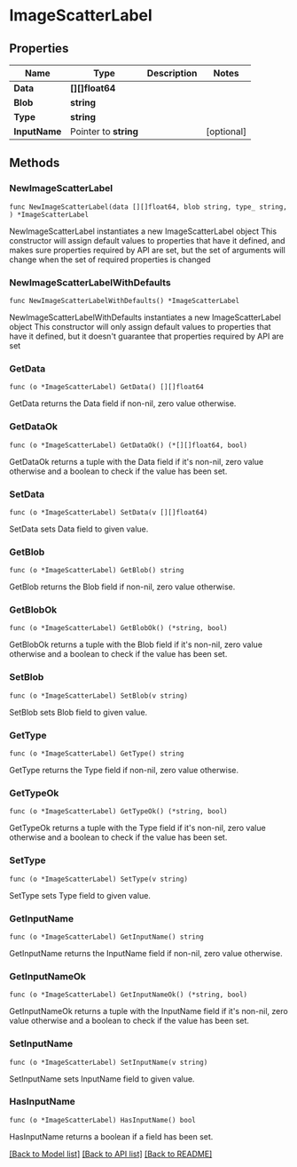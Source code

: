# ImageScatterLabel

## Properties

Name | Type | Description | Notes
------------ | ------------- | ------------- | -------------
**Data** | **[][]float64** |  | 
**Blob** | **string** |  | 
**Type** | **string** |  | 
**InputName** | Pointer to **string** |  | [optional] 

## Methods

### NewImageScatterLabel

`func NewImageScatterLabel(data [][]float64, blob string, type_ string, ) *ImageScatterLabel`

NewImageScatterLabel instantiates a new ImageScatterLabel object
This constructor will assign default values to properties that have it defined,
and makes sure properties required by API are set, but the set of arguments
will change when the set of required properties is changed

### NewImageScatterLabelWithDefaults

`func NewImageScatterLabelWithDefaults() *ImageScatterLabel`

NewImageScatterLabelWithDefaults instantiates a new ImageScatterLabel object
This constructor will only assign default values to properties that have it defined,
but it doesn't guarantee that properties required by API are set

### GetData

`func (o *ImageScatterLabel) GetData() [][]float64`

GetData returns the Data field if non-nil, zero value otherwise.

### GetDataOk

`func (o *ImageScatterLabel) GetDataOk() (*[][]float64, bool)`

GetDataOk returns a tuple with the Data field if it's non-nil, zero value otherwise
and a boolean to check if the value has been set.

### SetData

`func (o *ImageScatterLabel) SetData(v [][]float64)`

SetData sets Data field to given value.


### GetBlob

`func (o *ImageScatterLabel) GetBlob() string`

GetBlob returns the Blob field if non-nil, zero value otherwise.

### GetBlobOk

`func (o *ImageScatterLabel) GetBlobOk() (*string, bool)`

GetBlobOk returns a tuple with the Blob field if it's non-nil, zero value otherwise
and a boolean to check if the value has been set.

### SetBlob

`func (o *ImageScatterLabel) SetBlob(v string)`

SetBlob sets Blob field to given value.


### GetType

`func (o *ImageScatterLabel) GetType() string`

GetType returns the Type field if non-nil, zero value otherwise.

### GetTypeOk

`func (o *ImageScatterLabel) GetTypeOk() (*string, bool)`

GetTypeOk returns a tuple with the Type field if it's non-nil, zero value otherwise
and a boolean to check if the value has been set.

### SetType

`func (o *ImageScatterLabel) SetType(v string)`

SetType sets Type field to given value.


### GetInputName

`func (o *ImageScatterLabel) GetInputName() string`

GetInputName returns the InputName field if non-nil, zero value otherwise.

### GetInputNameOk

`func (o *ImageScatterLabel) GetInputNameOk() (*string, bool)`

GetInputNameOk returns a tuple with the InputName field if it's non-nil, zero value otherwise
and a boolean to check if the value has been set.

### SetInputName

`func (o *ImageScatterLabel) SetInputName(v string)`

SetInputName sets InputName field to given value.

### HasInputName

`func (o *ImageScatterLabel) HasInputName() bool`

HasInputName returns a boolean if a field has been set.


[[Back to Model list]](../README.md#documentation-for-models) [[Back to API list]](../README.md#documentation-for-api-endpoints) [[Back to README]](../README.md)


